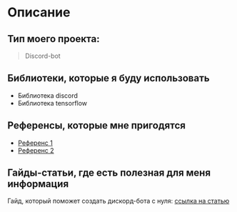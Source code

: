 # Описание

## Тип моего проекта:
> Discord-bot

## Библиотеки, которые я буду использовать
- Библиотека discord
- Библиотека tensorflow

## Референсы, которые мне пригодятся
- [Референс 1](https://github.com/IvanPalevsky/-Discord-Image-Classification-Bot-.git)
- [Референс 2](https://github.com/IvanPalevsky/eco_discord_bot.git)


## Гайды-статьи, где есть полезная для меня информация
Гайд, который поможет создать дискорд-бота с нуля: [ссылка на статью](https://habr.com/ru/articles/676390/)
